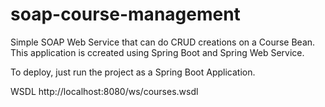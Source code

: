 # soap-course-management
Simple SOAP Web Service that can do CRUD creations on a Course Bean. This application is ccreated using Spring Boot and Spring Web Service.

To deploy, just run the project as a Spring Boot Application.

WSDL
http://localhost:8080/ws/courses.wsdl
